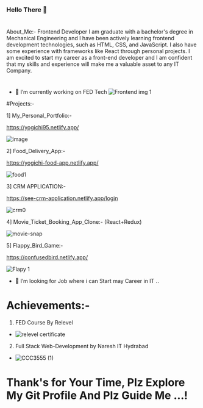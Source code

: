 ### Hello There 👋
#
About_Me:- Frontend Developer 
I am graduate with a bachelor's degree in Mechanical Engineering and I have been actively learning frontend development technologies, such as HTML, CSS, and JavaScript.
I also have some experience with frameworks like React through personal projects.
I am excited to start my career as a front-end developer and 
I am confident that my skills and experience will make me a valuable asset to any IT Company.
#
- 🔭 I’m currently working on FED Tech
![Frontend img 1](https://github.com/Yogeshchitampalle/Yogeshchitampalle/assets/86973304/3703ec5c-9263-4fc6-9c0a-841032c45867)

#Projects:-

1] My_Personal_Portfolio:- 

https://yogichi95.netlify.app/

![image](https://github.com/Yogeshchitampalle/Yogeshchitampalle/assets/86973304/9ccb8cb9-80c5-4bb9-90bc-22558d1730b4)

2] Food_Delivery_App:- 

  https://yogichi-food-app.netlify.app/
  
![food1](https://github.com/Yogeshchitampalle/Yogeshchitampalle/assets/86973304/c90bf46d-cfe8-44f1-af6b-386d0c288c54)

3] CRM APPLICATION:-
 
 https://see-crm-application.netlify.app/login 
 
 ![crm0](https://github.com/Yogeshchitampalle/Yogeshchitampalle/assets/86973304/b9dfa9e0-a2a2-4e8b-97b3-e65d32c0ee72)
 
4] Movie_Ticket_Booking_App_Clone:- (React+Redux) 

![movie-snap](https://github.com/Yogeshchitampalle/Yogeshchitampalle/assets/86973304/6dc67a90-7476-4bad-8980-18d25af121c2)

5] Flappy_Bird_Game:- 

https://confusedbird.netlify.app/

![Flapy 1](https://github.com/Yogeshchitampalle/Yogeshchitampalle/assets/86973304/050169c5-03b2-4864-978c-60de506046de)

- 🤔 I’m looking for Job where i can Start may Career in IT ..

# Achievements:-
1. FED Course By Relevel 
- ![relevel certificate](https://github.com/Yogeshchitampalle/Yogeshchitampalle/assets/86973304/78b7cf19-bd6a-4b32-b611-161675a3a81b)

2. Full Stack Web-Development by Naresh IT Hydrabad
- ![CCC3555 (1)](https://github.com/Yogeshchitampalle/Yogeshchitampalle/assets/86973304/f4d6e665-eca2-4656-ae01-7157e2cbfd9e)

# Thank's for Your Time, Plz Explore My Git Profile And Plz Guide Me ...!











